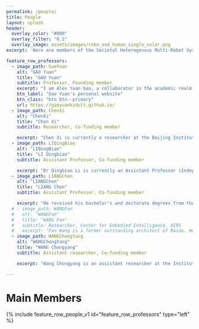 ```yaml
---
permalink: /people/
title: People
layout: splash
header:
  overlay_color: "#000"
  overlay_filter: "0.2"
  overlay_image: assets/images/robo_and_human_single_color.png
excerpt: 'Here are members of the Societal Heterogenous Multi-Robot System Research Group'

feature_row_professors:
  - image_path: GaoYuan
    alt: "GAO Yuan"
    title: "GAO Yuan"
    subtitle: Professor, Founding member
    excerpt: "I am Alex Yuan Gao, a collaborator in the academic realm, currently engaged with the Chinese University of Hong Kong, Shenzhen, and the Shenzhen Institute of Artificial Intelligence and Robotics for Society (AIRS). My endeavors are nestled in the intersection of multi-robot systems and the vibrant field of Artificial Intelligence. My focus is on the art of technology, particularly in the realms of robot learning and agentized large language models, to orchestrate a harmonious symphony of robot collaboration within the ever-shifting landscapes of dynamic environments. "
    btn_label: "Gao Yuan's personal website"
    btn_class: "btn btn--primary"
    url: https://gaoyuankidult.github.io/
  - image_path: ChenXi
    alt: "ChenXi"
    title: "Chen Xi"
    subtitle: Researcher, Co-funding member

    excerpt: "Chen Xi is currently a researcher at the Beijing Institute of General Artificial Intelligence, a postdoctoral fellow at Tsinghua University, and a PhD graduate from the Robot Perception and Learning (RPL) Laboratory of the Royal Swedish Institute of Technology (KTH).His research interests include data-driven robot control and decision-making methods such as reinforcement learning and imitation learning, as well as transfer and adaptation of few-shot policies. He has participated in several international cooperation projects as a core member of CENTAURO, the Horizon2020 search and rescue robot project of the European Union. She has published more than ten papers in well-known robotics journals and conferences such as NeurIPS, T-RO, RA-L, ICRA, and IROS."
  - image_path: LIQingBiao
    alt: "LIQingBiao"
    title: "LI Qingbiao"
    subtitle: Assistant Professor, Co-funding member

    excerpt: "Dr Qingbiao Li is currently an Assistant Professor (Independent PI) in the Department of Computer Science, University of Macau. Previously, he conducted postdoctoral research at the Oxford Robotics Institute, University of Oxford, UK. Related results have been published in leading international journals and conferences such as RA-L, IJCARS, ICRA and ICLR. He has also served as a member of AAMAS2023-Blue sky Track, AAAI 2022 Committee and as a reviewer for IJRR, T-RO, AURO, RAL, ICRA, and IROS. His representative work has won the Publication of Year, ICRA 2023 Best Paper at CoPerception Workshop, Department of Computer Science, University of Cambridge"
  - image_path: LIANGChen
    alt: "LIANGChen"
    title: "LIANG Chen"
    subtitle: Assistant Professor, Co-funding member

    excerpt: "He received his bachelor's and doctorate degrees from the Department of Computer Science, Tsinghua University in 2019 and 2024, under the supervision of Professor Shi Yuanchun. His research interests include human-computer interaction and pervasive computing, including pervasive perception +X, and immersive experience innovation in Mixed Reality. He has published more than 20 papers in the international top conferences/journals of human-computer interaction, pervasive computing and artificial intelligence CHI, UIST, Ubicomp, ICML, ECCV, AAAI, and has been granted 5 invention patents. He has twice won the ACM CHI Best Paper nomination Award (2023, 2024). He is responsible for the research and development of AR interaction technology and ring device, which has reached the international leading level in the accuracy, resolution and interaction efficiency of key gesture recognition."
  # - image_path: WANGFan
  #   alt: "WANGFan"
  #   title: "WANG Fan"
  #   subtitle: Researcher, Center for Embodied Intelligence, AIRS
  #   excerpt: "Fan Wang is a former outstanding architect of Baidu. He holds a master's degree from CU-Boulder and a bachelor's degree from University of Science and Technology of China. Fan Wang's main research areas and interests include end-to-end robotics models, large models of natural language, and AI for Science. Fan Wang has published more than 30 conference and journal papers. He has published a large number of cutting-edge papers in the fields of generative large language model, biomolecular representation large model, Human-In-The-Loop reinforcement learning, meta-learning and other fields, and has won the Special Prize of Wu Wenjun Artificial Intelligence Science and Technology Progress Award."
  - image_path: WANGChongYang
    alt: "WANGChongYang"
    title: "WANG Chongyang"
    subtitle: Assistant researcher, Co-funding member

    excerpt: "Wang Chongyang is an assistant researcher at the Institute of Rehabilitation Medicine, West China Hospital, Sichuan University. He is a Shui Mu Scholar Postdoctoral fellow at the Key Laboratory of Pervasive Computing, Ministry of Education, Tsinghua University, and his co-advisor is Associate Professor Chun Yu. His current research interests include intelligent healthcare with natural perception and interaction of human motion as the core, and interactive embodied intelligence based on mobile multimodal robots. He has published several papers at international conferences on Human-computer Interaction, Pervasive Computing and Artificial Intelligence (CHI, Ubicomp, AAAI, IJCAI), and international academic journals IEEE T-Ro, NeuroImage, ACM Health, etc. He was selected as the introduction project of the National Post-doctoral Overseas Exchange Program, the Best paper reviewer of CCF TPCI 2023, and presided over national and provincial projects."

---
```


# Main Members
{% include feature_row_people_v1 id="feature_row_professors" type="left" %}

<!-- # Postdocs
{% include feature_row_people id="feature_row_postdocs" type="left" %} -->

<!-- # PhD Students
{% include feature_row_people id="feature_row_phds" %} -->
